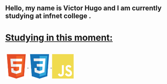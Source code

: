 ## Hello, my name is Victor Hugo and I am currently studying at infnet college .

<div>
  <a href="https://github.com/hugoowszz">
</div>

<h1>Studying in this moment:</h1>
<div style="display: inline_block"><br>
  <img align="center" alt="Hugo-HTML" height="80" width="70" src="https://raw.githubusercontent.com/devicons/devicon/master/icons/html5/html5-original.svg">
  <img align="center" alt="Hugo-CSS" height="80" width="70" src="https://raw.githubusercontent.com/devicons/devicon/master/icons/css3/css3-original.svg">
  <img align="center" alt="Hugo-Js" height="80" width="70" src="https://raw.githubusercontent.com/devicons/devicon/master/icons/javascript/javascript-plain.svg">
  <!-- <img align="center" alt="Hugo-Csharp" height="80" width="70" src="https://raw.githubusercontent.com/devicons/devicon/master/icons/csharp/csharp-original.svg">
</div>
